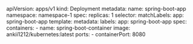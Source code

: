 apiVersion: apps/v1
kind: Deployment
metadata:
  name: spring-boot-app
  namespace: namespace-1
spec:
  replicas: 1
  selector:
    matchLabels:
      app: spring-boot-app
  template:
    metadata:
      labels:
        app: spring-boot-app
    spec:
      containers:
        - name: spring-boot-container
          image: ankii1212/kubernetes:latest
          ports:
            - containerPort: 8080

